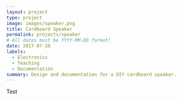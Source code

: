 ```yaml
---
layout: project
type: project
image: images/speaker.png
title: Cardboard Speaker
permalink: projects/speaker
# All dates must be YYYY-MM-DD format!
date: 2017-07-28
labels:
  - Electronics
  - Teaching
  - Documentation
summary: Design and documentation for a DIY cardboard speaker.
---
```


Test
